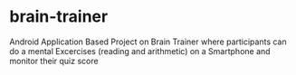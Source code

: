 # brain-trainer
Android Application Based Project on Brain Trainer where participants can  do a mental Excercises (reading and arithmetic) on a Smartphone and monitor their quiz  score
